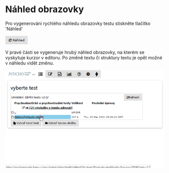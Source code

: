 # Náhled obrazovky

Pro vygenerování rychlého náhledu obrazovky testu stiskněte tlačítko 'Náhled' 

![](../../.gitbook/assets/image%20%282%29.png)

V pravé části se vygeneruje hrubý náhled obrazovky, na kterém se vyskytuje kurzor v editoru. Po změně textu či struktury textu je opět možné v náhledu vidět změnu.

![](../../.gitbook/assets/mz6ix9q3qx.gif)

